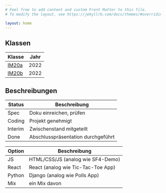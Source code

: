 ```yaml
---
# Feel free to add content and custom Front Matter to this file.
# To modify the layout, see https://jekyllrb.com/docs/themes/#overriding-theme-defaults

layout: home
---
```


## Klassen

| Klasse          | Jahr |
| --------------- | ---- |
| [IM20a](im20a)  | 2022 |
| [IM20b](im20b)  | 2022 |

## Beschreibungen

| Status  | Beschreibung                       |
| ------- | ---------------------------------- |
| Spec    | Doku einreichen, prüfen            |
| Coding  | Projekt genehmigt                  |
| Interim | Zwischenstand mitgeteilt           |
| Done    | Abschlusspräsentation durchgeführt |

| Option | Beschreibung                       |
| ------ | ---------------------------------- |
| JS     | HTML/CSS/JS (analog wie SF4-Demo)  |
| React  | React (analog wie Tic-Tac-Toe App) |
| Python | Django (analog wie Polls App)      |
| Mix    | ein Mix davon                      |
